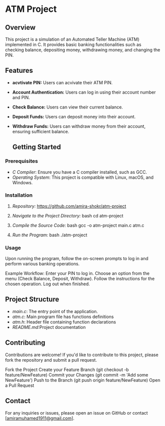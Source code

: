# ATM Project

## Overview
This project is a simulation of an Automated Teller Machine (ATM) implemented in C. It provides basic banking functionalities such as checking balance, depositing money, withdrawing money, and changing the PIN.

## Features
- **acvtivate  PIN:** Users can acvivate their ATM PIN.
- **Account Authentication:** Users can log in using their account number and PIN.
- **Check Balance:** Users can view their current balance.
- **Deposit Funds:** Users can deposit money into their account.
- **Withdraw Funds:** Users can withdraw money from their account, ensuring sufficient balance.

  ## Getting Started

### Prerequisites
- *C Compiler*: Ensure you have a C compiler installed, such as GCC.
- *Operating System*: This project is compatible with Linux, macOS, and Windows.

### Installation
1. *Repository:*
 https://github.com/amira-shokr/atm-project
   
2. *Navigate to the Project Directory:*
   bash
   cd atm-project
   
3. *Compile the Source Code:*
   bash
  gcc -o atm-project main.c atm.c 
  

4. *Run the Program:*
   bash
   ./atm-project
   

### Usage
Upon running the program, follow the on-screen prompts to log in and perform various banking operations.

Example Workflow:
Enter your  PIN to log in.
Choose an option from the menu (Check Balance, Deposit, Withdraw).
Follow the instructions for the chosen operation.
Log out when finished.

## Project Structure
- *main.c*: The entry point of the application.
- *atm.c*:   Main program file has functions definitions
- *atm.h*: Header file containing function declarations
- *README.md*:Project documentation

## Contributing
Contributions are welcome! If you'd like to contribute to this project, please fork the repository and submit a pull request.

Fork the Project
Create your Feature Branch (git checkout -b feature/NewFeature)
Commit your Changes (git commit -m 'Add some NewFeature')
Push to the Branch (git push origin feature/NewFeature)
Open a Pull Request

## Contact
For any inquiries or issues, please open an issue on GitHub or contact [amiramuhamed1911@gmail.com].

